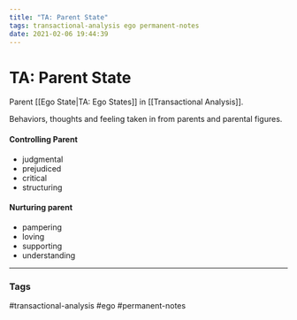 ```yaml
---
title: "TA: Parent State"
tags: transactional-analysis ego permanent-notes
date: 2021-02-06 19:44:39
---
```


# TA: Parent State

Parent [[Ego State|TA: Ego States]] in [[Transactional Analysis]]. 

Behaviors, thoughts and feeling taken in from parents and parental figures.

#### Controlling Parent

- judgmental
- prejudiced
- critical
- structuring

#### Nurturing parent

- pampering
- loving
- supporting
- understanding


---
### Tags
#transactional-analysis #ego #permanent-notes
